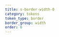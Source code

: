```yaml
---
title: s-border-width-0
category: tokens
token_type: border
border_group: width
order: 6
---
```

<span class="s-border s-border-width-0"></span>